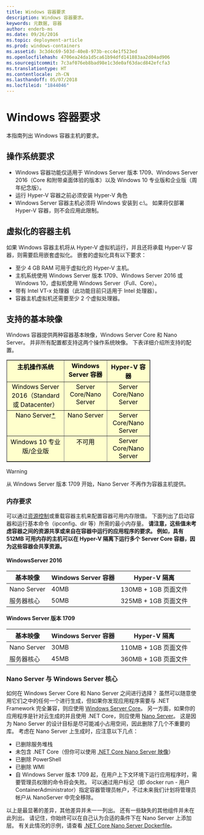 ```yaml
---
title: Windows 容器要求
description: Windows 容器要求。
keywords: 元数据, 容器
author: enderb-ms
ms.date: 09/26/2016
ms.topic: deployment-article
ms.prod: windows-containers
ms.assetid: 3c3d4c69-503d-40e8-973b-ecc4e1f523ed
ms.openlocfilehash: 4706ea24da1d5ca61b94dfd141883aa2d04ad906
ms.sourcegitcommit: 7c3af076eb8bad98e1c3de0af63dacd842efcfa3
ms.translationtype: HT
ms.contentlocale: zh-CN
ms.lasthandoff: 05/07/2018
ms.locfileid: "1844046"
---
```

# <a name="windows-container-requirements"></a>Windows 容器要求

本指南列出 Windows 容器主机的要求。

## <a name="os-requirements"></a>操作系统要求

- Windows 容器功能仅适用于 Windows Server 版本 1709、Windows Server 2016（Core 和附带桌面体验的版本）以及 Windows 10 专业版和企业版（周年纪念版）。
- 运行 Hyper-V 容器之前必须安装 Hyper-V 角色
- Windows Server 容器主机必须将 Windows 安装到 c:\。 如果将仅部署 Hyper-V 容器，则不会应用此限制。

## <a name="virtualized-container-hosts"></a>虚拟化的容器主机

如果 Windows 容器主机将从 Hyper-V 虚拟机运行，并且还将承载 Hyper-V 容器，则需要启用嵌套虚拟化。 嵌套的虚拟化具有以下要求：

- 至少 4 GB RAM 可用于虚拟化的 Hyper-V 主机。
- 主机系统使用 Windows Server 版本 1709、Windows Server 2016 或 Windows 10，虚拟机使用 Windows Server（Full、Core）。
- 带有 Intel VT-x 处理器（此功能目前只适用于 Intel 处理器）。
- 容器主机虚拟机还需要至少 2 个虚拟处理器。

## <a name="supported-base-images"></a>支持的基本映像

Windows 容器提供两种容器基本映像，Windows Server Core 和 Nano Server。 并非所有配置都支持这两个操作系统映像。 下表详细介绍所支持的配置。

<table border="1" style="background-color:FFFFCC;border-collapse:collapse;border:1px solid FFCC00;color:000000;width:75%" cellpadding="5" cellspacing="5">
<thead>
<tr valign="top">
<th><center>主机操作系统</center></th>
<th><center>Windows Server 容器</center></th>
<th><center>Hyper-V 容器</center></th>
</tr>
</thead>
<tbody>
<tr valign="top">
<td><center>Windows Server 2016（Standard 或 Datacenter）</center></td>
<td><center>Server Core/Nano Server</center></td>
<td><center>Server Core/Nano Server</center></td>
</tr>
<tr valign="top">
<td><center>Nano Server<a href="#warn-1">*</a></center></td>
<td><center> Nano Server</center></td>
<td><center>Server Core/Nano Server</center></td>
</tr>
<tr valign="top">
<td><center>Windows 10 专业版/企业版</center></td>
<td><center>不可用</center></td>
<td><center>Server Core/Nano Server</center></td>
</tr>
</tbody>
</table>

> [!Warning]  
> <span id="warn-1">从 Windows Server 版本 1709 开始，Nano Server 不再作为容器主机提供。</span>


### <a name="memory-requirements"></a>内存要求
可以通过[资源控制](https://docs.microsoft.com/en-us/virtualization/windowscontainers/manage-containers/resource-controls)或重载容器主机来配置容器可用内存限值。  下面列出了启动容器和运行基本命令（ipconfig、dir 等）所需的最小内存量。  __请注意，这些值未考虑容器之间的资源共享或来自在容器中运行的应用程序的要求。  例如，具有 512MB 可用内存的主机可以在 Hyper-V 隔离下运行多个 Server Core 容器，因为这些容器会共享资源。__

#### <a name="windows-server-2016"></a>WindowsServer 2016
| 基本映像  | Windows Server 容器 | Hyper-V 隔离    |
| ----------- | ------------------------ | -------------------- |
| Nano Server | 40MB                     | 130MB + 1GB 页面文件 |
| 服务器核心 | 50MB                     | 325MB + 1GB 页面文件 |

#### <a name="windows-server-version-1709"></a>Windows Server 版本 1709
| 基本映像  | Windows Server 容器 | Hyper-V 隔离    |
| ----------- | ------------------------ | -------------------- |
| Nano Server | 30MB                     | 110MB + 1GB 页面文件 |
| 服务器核心 | 45MB                     | 360MB + 1GB 页面文件 |


### <a name="nano-server-vs-windows-server-core"></a>Nano Server 与 Windows Server 核心

如何在 Windows Server Core 和 Nano Server 之间进行选择？ 虽然可以随意使用它们之中的任何一个进行生成，但如果你发现应用程序需要与 .NET Framework 完全兼容，则应使用 [Windows Server Core](https://hub.docker.com/r/microsoft/windowsservercore/)。 另一方面，如果你的应用程序是针对云生成的并且使用 .NET Core，则应使用 [Nano Server](https://hub.docker.com/r/microsoft/nanoserver/)。 这是因为 Nano Server 的设计目标是尽可能减小占用空间，因此删除了几个不重要的库。 考虑在 Nano Server 上生成时，应注意以下几点：

- 已删除服务堆栈
- 未包含 .NET Core（但你可以使用 [.NET Core Nano Server 映像](https://hub.docker.com/r/microsoft/dotnet/)）
- 已删除 PowerShell
- 已删除 WMI
- 自 Windows Server 版本 1709 起，在用户上下文环境下运行应用程序时，需要管理员权限的命令将会失败。 可以通过用户标记（即 docker run - 用户 ContainerAdministrator）指定容器管理员帐户，不过未来我们计划将管理员帐户从 NanoServer 中完全移除。

以上是最显著的差异，其他差异并未一一列出。 还有一些缺失的其他组件并未在此列出。 请记住，你始终可以在自己认为合适的条件下在 Nano Server 上添加层。 有关此情况的示例，请查看 [.NET Core Nano Server Dockerfile](https://github.com/dotnet/dotnet-docker/blob/master/2.0/sdk/nanoserver/amd64/Dockerfile)。

